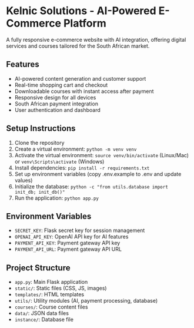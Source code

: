 # Kelnic Solutions - AI-Powered E-Commerce Platform

A fully responsive e-commerce website with AI integration, offering digital services and courses tailored for the South African market.

## Features

- AI-powered content generation and customer support
- Real-time shopping cart and checkout
- Downloadable courses with instant access after payment
- Responsive design for all devices
- South African payment integration
- User authentication and dashboard

## Setup Instructions

1. Clone the repository
2. Create a virtual environment: `python -m venv venv`
3. Activate the virtual environment: `source venv/bin/activate` (Linux/Mac) or `venv\Scripts\activate` (Windows)
4. Install dependencies: `pip install -r requirements.txt`
5. Set up environment variables (copy .env.example to .env and update values)
6. Initialize the database: `python -c "from utils.database import init_db; init_db()"`
7. Run the application: `python app.py`

## Environment Variables

- `SECRET_KEY`: Flask secret key for session management
- `OPENAI_API_KEY`: OpenAI API key for AI features
- `PAYMENT_API_KEY`: Payment gateway API key
- `PAYMENT_API_URL`: Payment gateway API URL

## Project Structure

- `app.py`: Main Flask application
- `static/`: Static files (CSS, JS, images)
- `templates/`: HTML templates
- `utils/`: Utility modules (AI, payment processing, database)
- `courses/`: Course content files
- `data/`: JSON data files
- `instance/`: Database file

